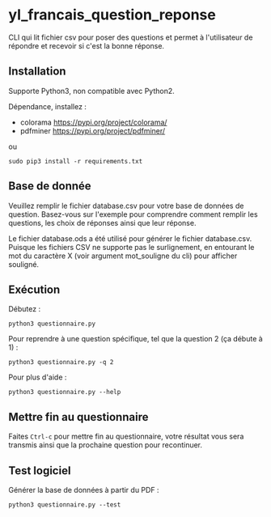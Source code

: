 # yl_francais_question_reponse

CLI qui lit fichier csv pour poser des questions et permet à l'utilisateur de répondre et recevoir si c'est la bonne
réponse.

## Installation

Supporte Python3, non compatible avec Python2.

Dépendance, installez :

- colorama https://pypi.org/project/colorama/
- pdfminer https://pypi.org/project/pdfminer/

ou

`sudo pip3 install -r requirements.txt`

## Base de donnée

Veuillez remplir le fichier database.csv pour votre base de données de question. Basez-vous sur l'exemple pour
comprendre comment remplir les questions, les choix de réponses ainsi que leur réponse.

Le fichier database.ods a été utilisé pour générer le fichier database.csv.
Puisque les fichiers CSV ne supporte pas le surlignement, en entourant le mot du caractère X (voir argument mot_souligne
du cli) pour afficher souligné.

## Exécution

Débutez :

`python3 questionnaire.py`

Pour reprendre à une question spécifique, tel que la question 2 (ça débute à 1) :

`python3 questionnaire.py -q 2`

Pour plus d'aide :

`python3 questionnaire.py --help`

## Mettre fin au questionnaire

Faites `Ctrl-c` pour mettre fin au questionnaire, votre résultat vous sera transmis ainsi que la prochaine question pour
recontinuer.

## Test logiciel

Générer la base de données à partir du PDF :

`python3 questionnaire.py --test`
